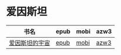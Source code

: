 # 爱因斯坦

| 书名 | epub | mobi | azw3 |
| --- | --- | --- | --- |
| [爱因斯坦的宇宙](http://ct.dalanmei.com/f/31084289-571789456-38499c) | [epub](http://ct.dalanmei.com/f/31084289-571789456-38499c) | [mobi](http://ct.dalanmei.com/f/31084289-571456803-e0cb60) | [azw3](http://ct.dalanmei.com/f/31084289-571894604-96e719) |
